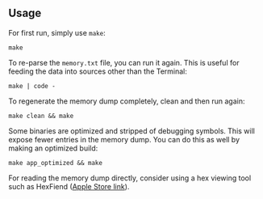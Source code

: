 ## Usage

For first run, simply use `make`:

	make

To re-parse the `memory.txt` file, you can run it again.  This is useful for
feeding the data into sources other than the Terminal:

	make | code -

To regenerate the memory dump completely, clean and then run again:

	make clean && make

Some binaries are optimized and stripped of debugging symbols.  This will expose
fewer entries in the memory dump.  You can do this as well by making an
optimized build:

	make app_optimized && make

For reading the memory dump directly, consider using a hex viewing tool such as
HexFiend ([Apple Store link](https://apps.apple.com/us/app/hex-fiend/id1342896380?mt=12)).

